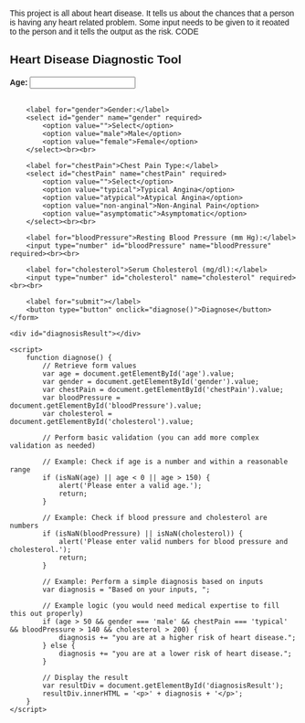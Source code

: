 This project is all about heart disease.
It tells us about the chances that a person is having any heart related problem.
Some input needs to be given to it reoated to the person and it tells the output as the risk.
CODE
<!DOCTYPE html>
<html lang="en">
<head>
<meta charset="UTF-8">
<meta name="viewport" content="width=device-width, initial-scale=1.0">
<title>Heart Disease Diagnostic Tool</title>
<style>
    body {
        font-family: Arial, sans-serif;
        margin: 20px;
    }
    label {
        font-weight: bold;
    }
</style>
</head>
<body>
    <h2>Heart Disease Diagnostic Tool</h2>
    <form id="heartDiseaseForm">
        <label for="age">Age:</label>
        <input type="number" id="age" name="age" required><br><br>
        
        <label for="gender">Gender:</label>
        <select id="gender" name="gender" required>
            <option value="">Select</option>
            <option value="male">Male</option>
            <option value="female">Female</option>
        </select><br><br>
        
        <label for="chestPain">Chest Pain Type:</label>
        <select id="chestPain" name="chestPain" required>
            <option value="">Select</option>
            <option value="typical">Typical Angina</option>
            <option value="atypical">Atypical Angina</option>
            <option value="non-anginal">Non-Anginal Pain</option>
            <option value="asymptomatic">Asymptomatic</option>
        </select><br><br>
        
        <label for="bloodPressure">Resting Blood Pressure (mm Hg):</label>
        <input type="number" id="bloodPressure" name="bloodPressure" required><br><br>
        
        <label for="cholesterol">Serum Cholesterol (mg/dl):</label>
        <input type="number" id="cholesterol" name="cholesterol" required><br><br>
        
        <label for="submit"></label>
        <button type="button" onclick="diagnose()">Diagnose</button>
    </form>

    <div id="diagnosisResult"></div>

    <script>
        function diagnose() {
            // Retrieve form values
            var age = document.getElementById('age').value;
            var gender = document.getElementById('gender').value;
            var chestPain = document.getElementById('chestPain').value;
            var bloodPressure = document.getElementById('bloodPressure').value;
            var cholesterol = document.getElementById('cholesterol').value;

            // Perform basic validation (you can add more complex validation as needed)

            // Example: Check if age is a number and within a reasonable range
            if (isNaN(age) || age < 0 || age > 150) {
                alert('Please enter a valid age.');
                return;
            }

            // Example: Check if blood pressure and cholesterol are numbers
            if (isNaN(bloodPressure) || isNaN(cholesterol)) {
                alert('Please enter valid numbers for blood pressure and cholesterol.');
                return;
            }

            // Example: Perform a simple diagnosis based on inputs
            var diagnosis = "Based on your inputs, ";

            // Example logic (you would need medical expertise to fill this out properly)
            if (age > 50 && gender === 'male' && chestPain === 'typical' && bloodPressure > 140 && cholesterol > 200) {
                diagnosis += "you are at a higher risk of heart disease.";
            } else {
                diagnosis += "you are at a lower risk of heart disease.";
            }

            // Display the result
            var resultDiv = document.getElementById('diagnosisResult');
            resultDiv.innerHTML = '<p>' + diagnosis + '</p>';
        }
    </script>
</body>
</html>
